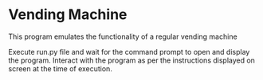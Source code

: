 #  Vending Machine
This program emulates the functionality of a regular vending machine

Execute run.py file and wait for the command prompt to open and display the program.
Interact with the program as per the instructions displayed on screen at the time of execution.

